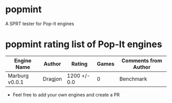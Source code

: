 # popmint
 A SPRT tester for Pop-It engines
# popmint rating list of Pop-It engines
| Engine Name        | Author              | Rating             | Games          | Comments from Author        |
|--------------------|---------------------|--------------------|----------------|-----------------------------|
| Marburg v0.0.1     | Dragjon             | 1200 +/- 0.0       | 0              | Benchmark                   |
* Feel free to add your own engines and create a PR
